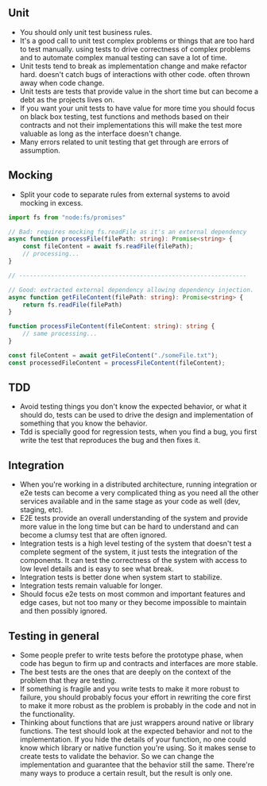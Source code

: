 ## Unit
- You should only unit test business rules.
- It's a good call to unit test complex problems or things that are too hard to test manually. using tests to drive correctness of complex problems and to automate complex manual testing can save a lot of time.
- Unit tests tend to break as implementation change and make refactor hard. doesn't catch bugs of interactions with other code. often thrown away when code change.
- Unit tests are tests that provide value in the short time but can become a debt as the projects lives on.
- If you want your unit tests to have value for more time you should focus on black box testing, test functions and methods based on their contracts and not their implementations this will make the test more valuable as long as the interface doesn't change.
- Many errors related to unit testing that get through are errors of assumption.
## Mocking
- Split your code to separate rules from external systems to avoid mocking in excess.
```typescript
import fs from "node:fs/promises"

// Bad: requires mocking fs.readFile as it's an external dependency
async function processFile(filePath: string): Promise<string> {
	const fileContent = await fs.readFile(filePath);
	// processing...
}

// ----------------------------------------------------------------

// Good: extracted external dependency allowing dependency injection.
async function getFileContent(filePath: string): Promise<string> {
	return fs.readFile(filePath)
}

function processFileContent(fileContent: string): string {
	// same processing...
}

const fileContent = await getFileContent("./someFile.txt");
const processedFileContent = processFileContent(fileContent);
```
## TDD
- Avoid testing things you don't know the expected behavior, or what it should do, tests can be used to drive the design and implementation of something that you know the behavior.
- Tdd is specially good for regression tests, when you find a bug, you first write the test that reproduces the bug and then fixes it.
## Integration
- When you're working in a distributed architecture, running integration or e2e tests can become a very complicated thing as you need all the other services available and in the same stage as your code as well (dev, staging, etc).
- E2E tests provide an overall understanding of the system and provide more value in the long time but can be hard to understand and can become a clumsy test that are often ignored.
- Integration tests is a high level testing of the system that doesn't test a complete segment of the system, it just tests the integration of the components. It can test the correctness of the system with access to low level details and is easy to see what break.
- Integration tests is better done when system start to stabilize.
- Integration tests remain valuable for longer.
- Should focus e2e tests on most common and important features and edge cases, but not too many or they become impossible to maintain and then possibly ignored.
## Testing in general
- Some people prefer to write tests before the prototype phase, when code has begun to firm up and contracts and interfaces are more stable.
- The best tests are the ones that are deeply on the context of the problem that they are testing.
- If something is fragile and you write tests to make it more robust to failure, you should probably focus your effort in rewriting the core first to make it more robust as the problem is probably in the code and not in the functionality.
- Thinking about functions that are just wrappers around native or library functions. The test should look at the expected behavior and not to the implementation. If you hide the details of your function, no one could know which library or native function you're using. So it makes sense to create tests to validate the behavior. So we can change the implementation and guarantee that the behavior still the same. There're many ways to produce a certain result, but the result is only one.
